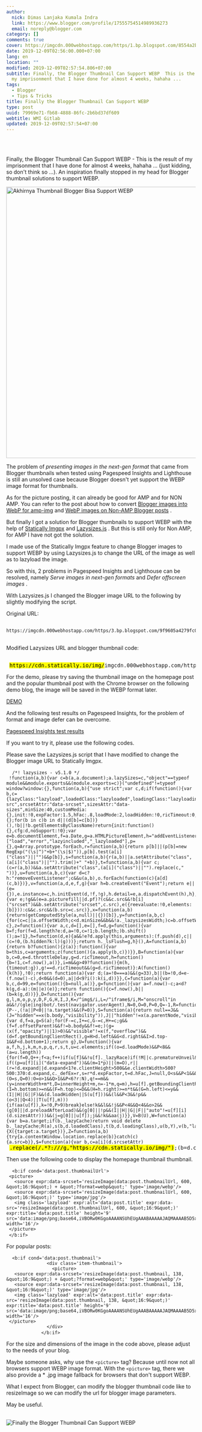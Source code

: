 ```yaml
---
author:
  nick: Dimas Lanjaka Kumala Indra
  link: https://www.blogger.com/profile/17555754514989936273
  email: noreply@blogger.com
category: []
comments: true
cover: https://imgcdn.000webhostapp.com/https/1.bp.blogspot.com/8554a2b99506f0fdc49578e7bed10bb4.jpeg
date: 2019-12-09T02:56:00.000+07:00
lang: en
location: ""
modified: 2019-12-09T02:57:54.806+07:00
subtitle: Finally, the Blogger Thumbnail Can Support WEBP  This is the result of
  my imprisonment that I have done for almost 4 weeks, hahaha ...
tags:
  - Blogger
  - Tips & Tricks
title: Finally the Blogger Thumbnail Can Support WEBP
type: post
uuid: 79969e71-fb68-4888-86fc-2b6bd37df609
webtitle: WMI Gitlab
updated: 2019-12-09T02:57:54+07:00
---
```


<div id="A-G-C" date="08 Dec 2019 19:48:38"><div class="post-body entry-content" id="post-body-6615589208199886853"><br><div class="clear"></div><br><p class="desc-post fontroboto fontweight400 m0 p0"> <span class="notranslate"> Finally, the Blogger Thumbnail Can Support WEBP - This is the result of my imprisonment that I have done for almost 4 weeks, hahaha ... (just kidding, so don't think so ...).</span> <span class="notranslate"> An inspiration finally stopped in my head for Blogger thumbnail solutions to support WEBP.</span> </p><noscript><img alt="Akhirnya Thumbnail Blogger Bisa Support WEBP" height="720" src="https://imgcdn.000webhostapp.com/https/1.bp.blogspot.com/8554a2b99506f0fdc49578e7bed10bb4.jpeg" title="Finally the Blogger Thumbnail Can Support WEBP" width="1280"></noscript><p> <span class="notranslate"> The problem of <i>presenting images in the next-gen format</i> that came from Blogger thumbnails when tested using Pagespeed Insights and Lighthouse is still an unsolved case because Blogger doesn't yet support the WEBP image format for thumbnails.</span> </p><p> <span class="notranslate"> As for the picture posting, it can already be good for AMP and for NON AMP.</span> <span class="notranslate"> You can refer to the post about how to convert <a href="https://web-manajemen.blogspot.com/p/search.html?q=cara%20mudah%20mengkonversi%20gambar%20blogger" target="_blank" title="Blogger image becomes WebP for amp-img" rel="follow">Blogger images into WebP for amp-img</a> and <a href="https://web-manajemen.blogspot.com/p/search.html?q=penggunaan%20gambar%20webp%20pada%20postingan" target="_blank" title="WebP images on Non AMP Blogger posts" rel="follow">WebP images on Non-AMP Blogger posts</a> .</span> </p><a name="more" title="Finally the Blogger Thumbnail Can Support WEBP"></a><p> <span class="notranslate"> But finally I got a solution for Blogger thumbnails to support WEBP with the help of <a href="https://dimaslanjaka.github.io/page/safelink.html?url=PGEgaHJlZj0iaHR0cHM6Ly9kZXZlbG9wZXJzLm1hcnNibGUuY29tL2RvY3Mvc3RhdGljYWxseS9pbWdweCIgcmVsPSJub2ZvbGxvdyBub29wZW5lciIgdGFyZ2V0PSJfYmxhbmsiIHRpdGxlPSJTdGF0aWNhbGx5IEltZ3B4Ij5TdGF0aWNhbGx5IEltZ3B4PC9hPg==" rel="nofollow noopener" target="_blank" title="Statically Imgpx">Statically Imgpx</a> and <a href="https://github.com/aFarkas/lazysizes" rel="noopener noreferer nofollow" target="_blank" title="Lazysizes.js">Lazysizes.js</a> .</span> <span class="notranslate"> But this is still only for Non AMP, for AMP I have not got the solution.</span> </p><p> <span class="notranslate"> I made use of the Statically Imgpx feature to change Blogger images to support WEBP by using Lazysizes.js to change the URL of the image as well as to lazyload the image.</span> </p><p> <span class="notranslate"> So with this, 2 problems in Pagespeed Insights and Lighthouse can be resolved, namely <i>Serve images in next-gen formats</i> and <i>Defer offscreen images</i> .</span> </p><p> <span class="notranslate"> With Lazysizes.js I changed the Blogger image URL to the following by slightly modifying the script.</span> </p><p> <span class="notranslate"> Original URL:</span> </p><pre class="notranslate html"> <code class="notranslate plaintext"> https://imgcdn.000webhostapp.com/https/3.bp.blogspot.com/9f9605a4279fc03cb70a53a9b6505a69.jpeg</code> </pre><p> <span class="notranslate"> Modified Lazysizes URL and blogger thumbnail code:</span> </p><pre class="notranslate html"> <code class="notranslate html"> </code> <mark>https://cdn.statically.io/img/</mark>imgcdn.000webhostapp.com/https/3.bp.blogspot.com/9f9605a4279fc03cb70a53a9b6505a69.jpeg<mark>?format=webp</mark></pre><p> <span class="notranslate"> For the demo, please try saving the thumbnail image on the homepage post and the popular thumbnail post with the Chrome browser on the following demo blog, the image will be saved in the WEBP format later.</span> </p><div class="center"> <span class="notranslate"> <a class="btn btn-primary btn-lg" href="https://dimaslanjaka.github.io/page/safelink.html?url=PGEgY2xhc3M9ImJ0biBidG4tcHJpbWFyeSBidG4tbGciIGhyZWY9Imh0dHBzOi8vYXlvdmlyYWxrYW52aWRlby5ibG9nc3BvdC5jb20vIiByZWw9Im5vb3BlbmVyIiB0YXJnZXQ9Il9ibGFuayIgdGl0bGU9IkRlbW8iPkRFTU88L2E%20" rel="nofollow noopener" target="_blank" title="Demo">DEMO</a></span> </div><p> <span class="notranslate"> And the following test results on Pagespeed Insights, for the problem of format and image defer can be overcome.</span> </p><div class="center"> <span class="notranslate"> <a class="btn btn-primary btn-lg" href="https://developers.google.com/speed/pagespeed/insights/?url=https://ayoviralkanvideo.blogspot.com/?m=1" rel="noopener noreferer nofollow" target="_blank" title="Pagespeed Insights test results">Pagespeed Insights test results</a></span> </div><p> <span class="notranslate"> If you want to try it, please use the following codes.</span> </p><p> <span class="notranslate"> Please save the Lazysizes.js script that I have modified to change the Blogger image URL to Statically Imgpx.</span> </p><pre class="notranslate javascript"> <code class="notranslate javascript"> /*! lazysizes - v5.1.0 */<br> !function(a,b){var c=b(a,a.document);a.lazySizes=c,"object"==typeof module&amp;&amp;module.exports&amp;&amp;(module.exports=c)}("undefined"!=typeof window?window:{},function(a,b){"use strict";var c,d;if(function(){var b,c={lazyClass:"lazyload",loadedClass:"lazyloaded",loadingClass:"lazyloading",preloadClass:"lazypreload",errorClass:"lazyerror",autosizesClass:"lazyautosizes",srcAttr:"data-src",srcsetAttr:"data-srcset",sizesAttr:"data-sizes",minSize:40,customMedia:{},init:!0,expFactor:1.5,hFac:.8,loadMode:2,loadHidden:!0,ricTimeout:0,throttleDelay:125};d=a.lazySizesConfig||a.lazysizesConfig||{};for(b in c)b in d||(d[b]=c[b])}(),!b||!b.getElementsByClassName)return{init:function(){},cfg:d,noSupport:!0};var e=b.documentElement,f=a.Date,g=a.HTMLPictureElement,h="addEventListener",i="getAttribute",j=a[h],k=a.setTimeout,l=a.requestAnimationFrame||k,m=a.requestIdleCallback,n=/^picture$/i,o=["load","error","lazyincluded","_lazyloaded"],p={},q=Array.prototype.forEach,r=function(a,b){return p[b]||(p[b]=new RegExp("(\s|^)"+b+"(\s|$)")),p[b].test(a[i]("class")||"")&amp;&amp;p[b]},s=function(a,b){r(a,b)||a.setAttribute("class",(a[i]("class")||"").trim()+" "+b)},t=function(a,b){var c;(c=r(a,b))&amp;&amp;a.setAttribute("class",(a[i]("class")||"").replace(c," "))},u=function(a,b,c){var d=c?h:"removeEventListener";c&amp;&amp;u(a,b),o.forEach(function(c){a[d](c,b)})},v=function(a,d,e,f,g){var h=b.createEvent("Event");return e||(e={}),e.instance=c,h.initEvent(d,!f,!g),h.detail=e,a.dispatchEvent(h),h},w=function(b,c){var e;!g&amp;&amp;(e=a.picturefill||d.pf)?(c&amp;&amp;c.src&amp;&amp;!b[i]("srcset")&amp;&amp;b.setAttribute("srcset",c.src),e({reevaluate:!0,elements:[b]})):c&amp;&amp;c.src&amp;&amp;(b.src=c.src)},x=function(a,b){return(getComputedStyle(a,null)||{})[b]},y=function(a,b,c){for(c=c||a.offsetWidth;c&lt;d.minSize&amp;&amp;b&amp;&amp;!a._lazysizesWidth;)c=b.offsetWidth,b=b.parentNode;return c},z=function(){var a,c,d=[],e=[],f=d,g=function(){var b=f;for(f=d.length?e:d,a=!0,c=!1;b.length;)b.shift()();a=!1},h=function(d,e){a&amp;&amp;!e?d.apply(this,arguments):(f.push(d),c||(c=!0,(b.hidden?k:l)(g)))};return h._lsFlush=g,h}(),A=function(a,b){return b?function(){z(a)}:function(){var b=this,c=arguments;z(function(){a.apply(b,c)})}},B=function(a){var b,c=0,e=d.throttleDelay,g=d.ricTimeout,h=function(){b=!1,c=f.now(),a()},i=m&amp;&amp;g&gt;49?function(){m(h,{timeout:g}),g!==d.ricTimeout&amp;&amp;(g=d.ricTimeout)}:A(function(){k(h)},!0);return function(a){var d;(a=!0===a)&amp;&amp;(g=33),b||(b=!0,d=e-(f.now()-c),d&lt;0&amp;&amp;(d=0),a||d&lt;9?i():k(i,d))}},C=function(a){var b,c,d=99,e=function(){b=null,a()},g=function(){var a=f.now()-c;a&lt;d?k(g,d-a):(m||e)(e)};return function(){c=f.now(),b||(b=k(g,d))}},D=function(){var g,l,m,o,p,y,D,F,G,H,I,J,K=/^img$/i,L=/^iframe$/i,M="onscroll"in a&amp;&amp;!/(gle|ing)bot/.test(navigator.userAgent),N=0,O=0,P=0,Q=-1,R=function(a){P--,(!a||P&lt;0||!a.target)&amp;&amp;(P=0)},S=function(a){return null==J&amp;&amp;(J="hidden"==x(b.body,"visibility")),J||"hidden"!=x(a.parentNode,"visibility")&amp;&amp;"hidden"!=x(a,"visibility")},T=function(a,c){var d,f=a,g=S(a);for(F-=c,I+=c,G-=c,H+=c;g&amp;&amp;(f=f.offsetParent)&amp;&amp;f!=b.body&amp;&amp;f!=e;)(g=(x(f,"opacity")||1)&gt;0)&amp;&amp;"visible"!=x(f,"overflow")&amp;&amp;(d=f.getBoundingClientRect(),g=H&gt;d.left&amp;&amp;G&lt;d.right&amp;&amp;I&gt;d.top-1&amp;&amp;F&lt;d.bottom+1);return g},U=function(){var a,f,h,j,k,m,n,p,q,r,s,t,u=c.elements;if((o=d.loadMode)&amp;&amp;P&lt;8&amp;&amp;(a=u.length)){for(f=0,Q++;f&lt;a;f++)if(u[f]&amp;&amp;!u[f]._lazyRace)if(!M||c.prematureUnveil&amp;&amp;c.prematureUnveil(u[f]))aa(u[f]);else if((p=u[f][i]("data-expand"))&amp;&amp;(m=1*p)||(m=O),r||(r=!d.expand||d.expand&lt;1?e.clientHeight&gt;500&amp;&amp;e.clientWidth&gt;500?500:370:d.expand,c._defEx=r,s=r*d.expFactor,t=d.hFac,J=null,O&lt;s&amp;&amp;P&lt;1&amp;&amp;Q&gt;2&amp;&amp;o&gt;2&amp;&amp;!b.hidden?(O=s,Q=0):O=o&gt;1&amp;&amp;Q&gt;1&amp;&amp;P&lt;6?r:N),q!==m&amp;&amp;(y=innerWidth+m*t,D=innerHeight+m,n=-1*m,q=m),h=u[f].getBoundingClientRect(),(I=h.bottom)&gt;=n&amp;&amp;(F=h.top)&lt;=D&amp;&amp;(H=h.right)&gt;=n*t&amp;&amp;(G=h.left)&lt;=y&amp;&amp;(I||H||G||F)&amp;&amp;(d.loadHidden||S(u[f]))&amp;&amp;(l&amp;&amp;P&lt;3&amp;&amp;!p&amp;&amp;(o&lt;3||Q&lt;4)||T(u[f],m))){if(aa(u[f]),k=!0,P&gt;9)break}else!k&amp;&amp;l&amp;&amp;!j&amp;&amp;P&lt;4&amp;&amp;Q&lt;4&amp;&amp;o&gt;2&amp;&amp;(g[0]||d.preloadAfterLoad)&amp;&amp;(g[0]||!p&amp;&amp;(I||H||G||F||"auto"!=u[f][i](d.sizesAttr)))&amp;&amp;(j=g[0]||u[f]);j&amp;&amp;!k&amp;&amp;aa(j)}},V=B(U),W=function(a){var b=a.target;if(b._lazyCache)return void delete b._lazyCache;R(a),s(b,d.loadedClass),t(b,d.loadingClass),u(b,Y),v(b,"lazyloaded")},X=A(W),Y=function(a){X({target:a.target})},Z=function(a,b){try{a.contentWindow.location.replace(b)}catch(c){a.src=b}},$=function(a){var b,c=a[i](d.srcsetAttr)</code> <mark>.replace(/.*?:///g,"https://cdn.statically.io/img/")</mark>;(b=d.customMedia[a[i]("data-media")||a[i]("media")])&amp;&amp;a.setAttribute("media",b),c&amp;&amp;a.setAttribute("srcset",c)},_=A(function(a,b,c,e,f){var g,h,j,l,o,p;(o=v(a,"lazybeforeunveil",b)).defaultPrevented||(e&amp;&amp;(c?s(a,d.autosizesClass):a.setAttribute("sizes",e)),h=a[i](d.srcsetAttr),g=a[i](d.srcAttr)<mark>.replace(/.*?:///g,"//")</mark>,f&amp;&amp;(j=a.parentNode,l=j&amp;&amp;n.test(j.nodeName||"")),p=b.firesLoad||"src"in a&amp;&amp;(h||g||l),o={target:a},s(a,d.loadingClass),p&amp;&amp;(clearTimeout(m),m=k(R,2500),u(a,Y,!0)),l&amp;&amp;q.call(j.getElementsByTagName("source"),$),h?a.setAttribute("srcset",h):g&amp;&amp;!l&amp;&amp;(L.test(a.nodeName)?Z(a,g):a.src=g),f&amp;&amp;(h||l)&amp;&amp;w(a,{src:g})),a._lazyRace&amp;&amp;delete a._lazyRace,t(a,d.lazyClass),z(function(){var b=a.complete&amp;&amp;a.naturalWidth&gt;1;p&amp;&amp;!b||(b&amp;&amp;s(a,"ls-is-cached"),W(o),a._lazyCache=!0,k(function(){"_lazyCache"in a&amp;&amp;delete a._lazyCache},9)),"lazy"==a.loading&amp;&amp;P--},!0)}),aa=function(a){if(!a._lazyRace){var b,c=K.test(a.nodeName),e=c&amp;&amp;(a[i](d.sizesAttr)||a[i]("sizes")),f="auto"==e;(!f&amp;&amp;l||!c||!a[i]("src")&amp;&amp;!a.srcset||a.complete||r(a,d.errorClass)||!r(a,d.lazyClass))&amp;&amp;(b=v(a,"lazyunveilread").detail,f&amp;&amp;E.updateElem(a,!0,a.offsetWidth),a._lazyRace=!0,P++,_(a,b,f,e,c))}},ba=C(function(){d.loadMode=3,V()}),ca=function(){3==d.loadMode&amp;&amp;(d.loadMode=2),ba()},da=function(){if(!l){if(f.now()-p&lt;999)return void k(da,999);l=!0,d.loadMode=3,V(),j("scroll",ca,!0)}};return{_:function(){p=f.now(),c.elements=b.getElementsByClassName(d.lazyClass),g=b.getElementsByClassName(d.lazyClass+" "+d.preloadClass),j("scroll",V,!0),j("resize",V,!0),a.MutationObserver?new MutationObserver(V).observe(e,{childList:!0,subtree:!0,attributes:!0}):(e[h]("DOMNodeInserted",V,!0),e[h]("DOMAttrModified",V,!0),setInterval(V,999)),j("hashchange",V,!0),["focus","mouseover","click","load","transitionend","animationend"].forEach(function(a){b[h](a,V,!0)}),/d$|^c/.test(b.readyState)?da():(j("load",da),b[h]("DOMContentLoaded",V),k(da,2e4)),c.elements.length?(U(),z._lsFlush()):V()},checkElems:V,unveil:aa,_aLSL:ca}}(),E=function(){var a,c=A(function(a,b,c,d){var e,f,g;if(a._lazysizesWidth=d,d+="px",a.setAttribute("sizes",d),n.test(b.nodeName||""))for(e=b.getElementsByTagName("source"),f=0,g=e.length;f&lt;g;f++)e[f].setAttribute("sizes",d);c.detail.dataAttr||w(a,c.detail)}),e=function(a,b,d){var e,f=a.parentNode;f&amp;&amp;(d=y(a,f,d),e=v(a,"lazybeforesizes",{width:d,dataAttr:!!b}),e.defaultPrevented||(d=e.detail.width)&amp;&amp;d!==a._lazysizesWidth&amp;&amp;c(a,f,e,d))},f=function(){var b,c=a.length;if(c)for(b=0;b&lt;c;b++)e(a[b])},g=C(f);return{_:function(){a=b.getElementsByClassName(d.autosizesClass),j("resize",g)},checkElems:g,updateElem:e}}(),F=function(){!F.i&amp;&amp;b.getElementsByClassName&amp;&amp;(F.i=!0,E._(),D._())};return k(function(){d.init&amp;&amp;F()}),c={cfg:d,autoSizer:E,loader:D,init:F,uP:w,aC:s,rC:t,hC:r,fire:v,gW:y,rAF:z}});</pre><p> <span class="notranslate"> Then use the following code to display the homepage thumbnail thumbnail.</span> </p><pre class="notranslate xml"> <code class="notranslate xml"> &lt;b:if cond='data:post.thumbnailUrl'&gt;<br> &lt;picture&gt;<br> &nbsp; &lt;source expr:data-srcset='resizeImage(data:post.thumbnailUrl, 600, &amp;quot;16:9&amp;quot;) + &amp;quot;?format=webp&amp;quot;' type='image/webp'/&gt;<br> &nbsp; &lt;source expr:data-srcset='resizeImage(data:post.thumbnailUrl, 600, &amp;quot;16:9&amp;quot;)' type='image/jpg'/&gt;<br> &nbsp; &lt;img class='lazyload' expr:alt='data:post.title' expr:data-src='resizeImage(data:post.thumbnailUrl, 600, &amp;quot;16:9&amp;quot;)' expr:title='data:post.title' height='9' src='data:image/png;base64,iVBORw0KGgoAAAANSUhEUgAAABAAAAAJAQMAAAAB5D5xAAAAA1BMVEUAAACnej3aAAAAAXRSTlMAQObYZgAAAApJREFUCNdjwA0AABsAAQrj5HwAAAAASUVORK5CYII=' width='16'/&gt;<br> &lt;/picture&gt;<br> &lt;/b:if&gt;</code> </pre><p> <span class="notranslate"> For popular posts:</span> </p><pre class="notranslate xml"> <code class="notranslate xml"> &lt;b:if cond='data:post.thumbnail'&gt;<br> &nbsp; &nbsp; &nbsp; &nbsp; &nbsp; &nbsp; &nbsp; &lt;div class='item-thumbnail'&gt;<br> &nbsp; &nbsp; &nbsp; &nbsp; &nbsp; &nbsp; &nbsp; &nbsp; &lt;picture&gt;<br> &nbsp; &lt;source expr:data-srcset='resizeImage(data:post.thumbnail, 138, &amp;quot;16:9&amp;quot;) + &amp;quot;?format=webp&amp;quot;' type='image/webp'/&gt;<br> &nbsp; &lt;source expr:data-srcset='resizeImage(data:post.thumbnail, 138, &amp;quot;16:9&amp;quot;)' type='image/jpg'/&gt;<br> &nbsp; &lt;img class='lazyload' expr:alt='data:post.title' expr:data-src='resizeImage(data:post.thumbnail, 138, &amp;quot;16:9&amp;quot;)' expr:title='data:post.title' height='9' src='data:image/png;base64,iVBORw0KGgoAAAANSUhEUgAAABAAAAAJAQMAAAAB5D5xAAAAA1BMVEUAAACnej3aAAAAAXRSTlMAQObYZgAAAApJREFUCNdjwA0AABsAAQrj5HwAAAAASUVORK5CYII=' width='16'/&gt;<br> &lt;/picture&gt;<br> &nbsp; &nbsp; &nbsp; &nbsp; &nbsp; &nbsp; &nbsp; &lt;/div&gt;<br> &nbsp; &nbsp; &nbsp; &nbsp; &nbsp; &nbsp; &lt;/b:if&gt;</code> </pre><p> <span class="notranslate"> For the size and dimensions of the image in the code above, please adjust to the needs of your blog.</span> </p><p> <span class="notranslate"> Maybe someone asks, why use the <code class="notranslate html">&lt;picture&gt;</code> tag?</span> <span class="notranslate"> Because until now not all browsers support WEBP image format.</span> <span class="notranslate"> With the <code class="notranslate html">&lt;picture&gt;</code> tag, there we also provide a * .jpg image fallback for browsers that don't support WEBP.</span> </p><p> <span class="notranslate"> What I expect from Blogger, can modify the blogger thumbnail code like to resizeImage so we can modify the url for blogger image parameters.</span> </p><p> <span class="notranslate"> May be useful.</span> </p><div class="clear"></div></div><br><div class="clear"></div><div class="clear"></div><img src="https://imgcdn.000webhostapp.com/https/imgcdn.000webhostapp.com/531bf50b6e4cbae75b3d9d3b93f8857c.jpeg" alt="Finally the Blogger Thumbnail Can Support WEBP"></div><link rel="stylesheet" href="https://cdn.jsdelivr.net/gh/dimaslanjaka/Web-Manajemen@master/AGC/css/responsive.css"><link rel="stylesheet" href="//cdn.jsdelivr.net/gh/highlightjs/cdn-release@9.16.2/build/styles/default.min.css"><script src="//cdn.jsdelivr.net/gh/highlightjs/cdn-release@9.16.2/build/highlight.min.js"></script><script src="https://codepen.io/dimaslanjaka/pen/dyPYagy.js"></script><script src="https://codepen.io/dimaslanjaka/pen/aQRrbR.js"></script>